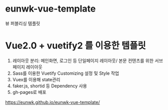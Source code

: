 # eunwk-vue-template
뷰 퍼블리싱 템플릿

# Vue2.0 + vuetify2 를 이용한 템플릿  
1. 레이아웃 분리: 메인화면, 로그인 등 단일페이지 레이아웃/ 본문 컨텐츠를 위한 서브페이지 레이아웃 
2. Sass를 이용한 Vuetify Customizing 설정 및 Style 작업 
3. Vuex를 이용해 state관리 
4. faker.js, shortid 등 Dependency 사용 
5. gh-pages로 배포 

https://eunwk.github.io/eunwk-vue-template/ 
